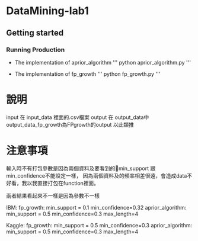 # DataMining-lab1
## Getting started
### Running Production
* The implementation of aprior_algorithm
'''
python aprior_algorithm.py
'''

* The implementation of fp_growth
'''
python fp_growth.py
'''

# 說明
input 在 input_data 裡面的.csv檔案
output 在 output_data中 output_data_fp_growth為FPgrowth的output 以此類推

# 注意事項
輸入時不有打包參數是因為兩個資料及要看到的min_support 跟 min_confidence不能設定一樣，
因為兩個資料及的頻率相差很遠，會造成data不好看，我以我直接打包在function裡面。

兩者結果看起來不一樣是因為參數不一樣

IBM: fp_growth: min_support = 0.1 min_confidence=0.32
     aprior_algorithm: min_support = 0.5 min_confidence=0.3 max_length=4

Kaggle: fp_growth: min_support = 0.5 min_confidence=0.3
        aprior_algorithm: min_support = 0.5 min_confidence=0.3 max_length=4